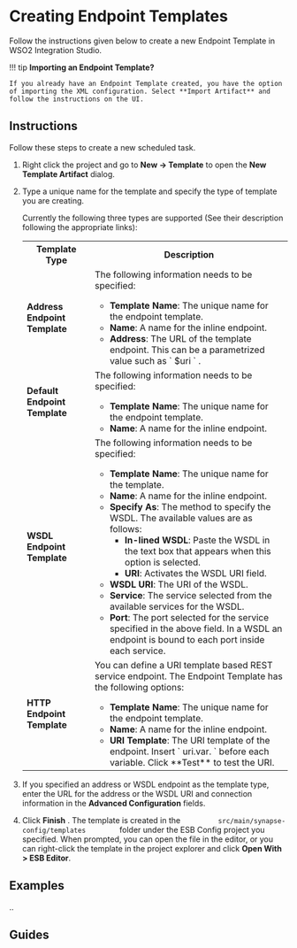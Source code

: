 # Creating Endpoint Templates

Follow the instructions given below to create a new Endpoint Template in WSO2 Integration Studio.

!!! tip
    **Importing an Endpoint Template?**

    If you already have an Endpoint Template created, you have the option of importing the XML configuration. Select **Import Artifact** and follow the instructions on the UI.

## Instructions

Follow these steps to create a new scheduled task.

1.  Right click the project and go to **New → Template** to open the
    **New Template Artifact** dialog.
2.  Type a unique name for the template and specify the type of template
    you are creating.

    Currently the following three types are supported (See their
    description following the appropriate links):

    <table>
        <tr>
            <th>Template Type</th>
            <th>Description</th>
        </tr>
        <tr>
            <td><b>Address Endpoint Template</b></td>
            <td>
                The following information needs to be specified:
                <ul>
                    <li><b>Template Name</b>: The unique name for the endpoint template.</li>
                    <li><b>Name</b>: A name for the inline endpoint.</li>
                    <li><b>Address</b>: The URL of the template endpoint. This can be a parametrized value such as `          $uri         ` .</li>
                </ul>
            </td>
        </tr>
        <tr>
            <td><b>Default Endpoint Template</b></td>
            <td>
                The following information needs to be specified:
                <ul>
                    <li><b>Template Name</b>: The unique name for the endpoint template.</li>
                    <li><b>Name</b>: A name for the inline endpoint.</li>
                </ul>
            </td>
        </tr>
        <tr>
            <td><b>WSDL Endpoint Template</b></td>
            <td>
                The following information needs to be specified:
                <ul>
                    <li><b>Template Name</b>: The unique name for the template.</li>
                    <li><b>Name</b>: A name for the inline endpoint.</li>
                    <li><b>Specify As</b>: The method to specify the WSDL. The available values are as follows:
                        <ul>
                            <li><b>In-lined WSDL</b>: Paste the WSDL in the text box that appears when this option is selected.
                            </li>
                            <li><b>URI</b>: Activates the WSDL URI field.</li>
                        </ul>
                    </li>
                    <li><b>WSDL URI</b>: The URI of the WSDL.</li>
                    <li><b>Service</b>: The service selected from the available services for the WSDL.</li>
                    <li><b>Port</b>: The port selected for the service specified in the above
                        field. In a WSDL an endpoint is bound to each port inside each service.
                    </li>
                </ul>
            </td>
        </tr>
        <tr>
            <td><b>HTTP Endpoint Template</b></td>
            <td>
                You can define a URI template based REST service endpoint. The Endpoint Template has the following options:
                <ul>
                    <li><b>Template Name</b>: The unique name for the endpoint template.</li>
                    <li><b>Name</b>: A name for the inline endpoint.</li>
                    <li><b>URI Template</b>: The URI template of the endpoint. Insert `          uri.var.         ` before each variable. Click **Test** to test the URI.</li>
                </ul>
            </td>
        </tr>
    </table>

6.  If you specified an address or WSDL endpoint as the template type,
    enter the URL for the address or the WSDL URI and connection
    information in the **Advanced Configuration** fields.
7.  Click **Finish** . The template is created in the
    `          src/main/synapse-config/templates         ` folder under
    the ESB Config project you specified. When prompted, you can open
    the file in the editor, or you can right-click the template in the
    project explorer and click **Open With \> ESB Editor**.

## Examples
..

## Guides
